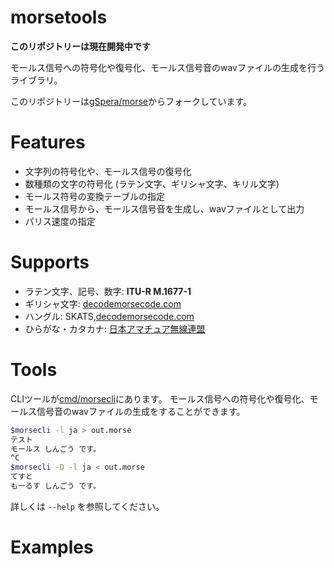 morsetools
==========
**このリポジトリーは現在開発中です**

モールス信号への符号化や復号化、モールス信号音のwavファイルの生成を行うライブラリ。

このリポジトリーは[gSpera/morse](https://github.com/gSpera/morse)からフォークしています。

Features
========
- 文字列の符号化や、モールス信号の復号化
- 数種類の文字の符号化 (ラテン文字、ギリシャ文字、キリル文字)
- モールス符号の変換テーブルの指定
- モールス信号から、モールス信号音を生成し、wavファイルとして出力
- パリス速度の指定

Supports
========
- ラテン文字、記号、数字: **ITU-R M.1677-1**
- ギリシャ文字: [decodemorsecode.com](https://decodemorsecode.com/greek-alphabet/)
- ハングル: SKATS,[decodemorsecode.com](https://www.mykit.com/kor/ele/morse.htm)
- ひらがな・カタカナ:  [日本アマチュア無線連盟](https://www.jarl.org/Japanese/A_Shiryo/A-C_Morse/morse.htm)

Tools
=====
CLIツールが[cmd/morsecli](cmd/morsecli)にあります。
モールス信号への符号化や復号化、モールス信号音のwavファイルの生成をすることができます。
```bash
$morsecli -l ja > out.morse
テスト
モールス しんごう です。
^C
$morsecli -D -l ja < out.morse
てすと
もーるす しんごう です。
```
詳しくは `--help` を参照してください。

Examples
========
```go
```